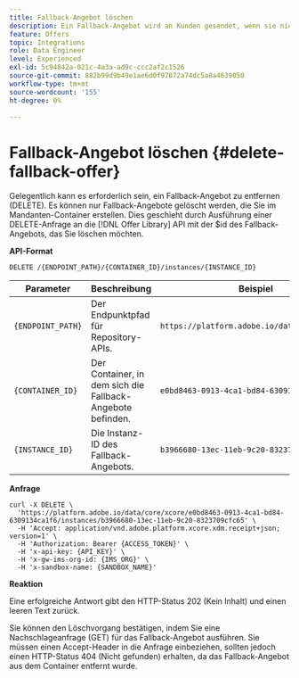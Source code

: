 ```yaml
---
title: Fallback-Angebot löschen
description: Ein Fallback-Angebot wird an Kunden gesendet, wenn sie nicht für andere Angebote geeignet sind
feature: Offers
topic: Integrations
role: Data Engineer
level: Experienced
exl-id: 5c94842a-021c-4a3a-ad9c-ccc2af2c1526
source-git-commit: 882b99d9b49e1ae6d0f97872a74dc5a8a4639050
workflow-type: tm+mt
source-wordcount: '155'
ht-degree: 0%

---
```


# Fallback-Angebot löschen {#delete-fallback-offer}

Gelegentlich kann es erforderlich sein, ein Fallback-Angebot zu entfernen (DELETE). Es können nur Fallback-Angebote gelöscht werden, die Sie im Mandanten-Container erstellen. Dies geschieht durch Ausführung einer DELETE-Anfrage an die [!DNL Offer Library] API mit der $id des Fallback-Angebots, das Sie löschen möchten.

**API-Format**

```http
DELETE /{ENDPOINT_PATH}/{CONTAINER_ID}/instances/{INSTANCE_ID}
```

| Parameter | Beschreibung | Beispiel |
| --------- | ----------- | ------- |
| `{ENDPOINT_PATH}` | Der Endpunktpfad für Repository-APIs. | `https://platform.adobe.io/data/core/xcore/` |
| `{CONTAINER_ID}` | Der Container, in dem sich die Fallback-Angebote befinden. | `e0bd8463-0913-4ca1-bd84-6309134ca1f6` |
| `{INSTANCE_ID}` | Die Instanz-ID des Fallback-Angebots. | `b3966680-13ec-11eb-9c20-8323709cfc65` |

**Anfrage**

```shell
curl -X DELETE \
  'https://platform.adobe.io/data/core/xcore/e0bd8463-0913-4ca1-bd84-6309134ca1f6/instances/b3966680-13ec-11eb-9c20-8323709cfc65' \
  -H 'Accept: application/vnd.adobe.platform.xcore.xdm.receipt+json; version=1' \
  -H 'Authorization: Bearer {ACCESS_TOKEN}' \
  -H 'x-api-key: {API_KEY}' \
  -H 'x-gw-ims-org-id: {IMS_ORG}' \
  -H 'x-sandbox-name: {SANDBOX_NAME}'
```

**Reaktion**

Eine erfolgreiche Antwort gibt den HTTP-Status 202 (Kein Inhalt) und einen leeren Text zurück.

Sie können den Löschvorgang bestätigen, indem Sie eine Nachschlageanfrage (GET) für das Fallback-Angebot ausführen. Sie müssen einen Accept-Header in die Anfrage einbeziehen, sollten jedoch einen HTTP-Status 404 (Nicht gefunden) erhalten, da das Fallback-Angebot aus dem Container entfernt wurde.
